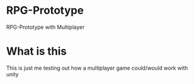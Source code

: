 # RPG-Prototype
RPG-Prototype with Multiplayer

# What is this
This is just me testing out how a multiplayer game could/would work with unity
